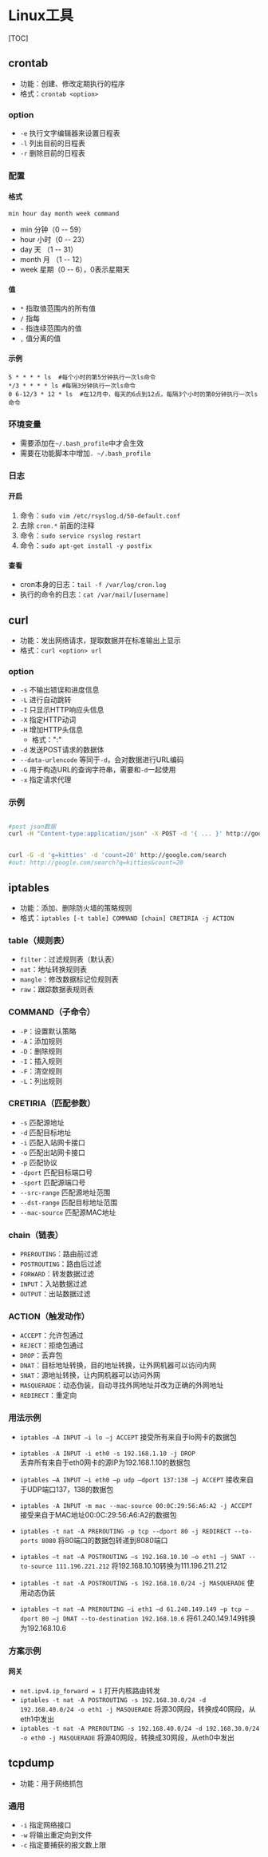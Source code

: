 
# Linux工具

[TOC]


## crontab
* 功能：创建、修改定期执行的程序
* 格式：`crontab <option>`

### option
* `-e` 执行文字编辑器来设置日程表
* `-l` 列出目前的日程表
* `-r` 删除目前的日程表


### 配置

#### 格式
`min hour day month week command`
* min 分钟（0 -- 59）
* hour 小时（0 -- 23）
* day 天 （1 -- 31）
* month 月 （1 -- 12）
* week 星期（0 -- 6），0表示星期天

#### 值
* `*` 指取值范围内的所有值
* `/` 指每
* `-` 指连续范围内的值
* `,` 值分离的值

#### 示例
```cron
5 * * * * ls  #每个小时的第5分钟执行一次ls命令
*/3 * * * * ls #每隔3分钟执行一次ls命令
0 6-12/3 * 12 * ls  #在12月中，每天的6点到12点，每隔3个小时的第0分钟执行一次ls命令
```

### 环境变量
* 需要添加在`~/.bash_profile`中才会生效
* 需要在功能脚本中增加`. ~/.bash_profile`


### 日志

#### 开启
1. 命令：`sudo vim /etc/rsyslog.d/50-default.conf`
1. 去除 `cron.*` 前面的注释
1. 命令：`sudo service rsyslog restart`
1. 命令：`sudo apt-get install -y postfix`

#### 查看
* cron本身的日志：`tail -f /var/log/cron.log`
* 执行的命令的日志：`cat /var/mail/[username]`



## curl
* 功能：发出网络请求，提取数据并在标准输出上显示
* 格式：`curl <option> url`

### option
* `-s` 不输出错误和进度信息
* `-L` 进行自动跳转
* `-I` 只显示HTTP响应头信息
* `-X` 指定HTTP动词
* `-H` 增加HTTP头信息
	* 格式："<name>:<value>"
* `-d` 发送POST请求的数据体
* `--data-urlencode` 等同于`-d`，会对数据进行URL编码
* `-G` 用于构造URL的查询字符串，需要和`-d`一起使用
* `-x` 指定请求代理

### 示例
```sh

#post json数据
curl -H "Content-type:application/json" -X POST -d '{ ... }' http://google.com/login


curl -G -d 'g=kitties' -d 'count=20' http://google.com/search
#out: http://google.com/search?q=kitties&count=20
```



## iptables
* 功能：添加、删除防火墙的策略规则
* 格式：`iptables [-t table] COMMAND [chain] CRETIRIA -j ACTION`

### table（规则表）
* `filter`：过滤规则表（默认表）
* `nat`：地址转换规则表
* `mangle`：修改数据标记位规则表
* `raw`：跟踪数据表规则表

### COMMAND（子命令）
* `-P`：设置默认策略
* `-A`：添加规则
* `-D`：删除规则
* `-I`：插入规则
* `-F`：清空规则
* `-L`：列出规则


### CRETIRIA（匹配参数）
* `-s` 匹配源地址
* `-d` 匹配目标地址
* `-i` 匹配入站网卡接口
* `-o` 匹配出站网卡接口
* `-p` 匹配协议
* `-dport` 匹配目标端口号
* `-sport` 匹配源端口号
* `--src-range` 匹配源地址范围
* `--dst-range` 匹配目标地址范围
* `--mac-source`  匹配源MAC地址

### chain（链表）
* `PREROUTING`：路由前过滤
* `POSTROUTING`：路由后过滤
* `FORWARD`：转发数据过滤
* `INPUT`：入站数据过滤
* `OUTPUT`：出站数据过滤

### ACTION（触发动作）
* `ACCEPT`：允许包通过
* `REJECT`：拒绝包通过
* `DROP`：丢弃包
* `DNAT`：目标地址转换，目的地址转换，让外网机器可以访问内网
* `SNAT`：源地址转换，让内网机器可以访问外网
* `MASQUERADE`：动态伪装，自动寻找外网地址并改为正确的外网地址
* `REDIRECT`：重定向



### 用法示例

* `iptables –A INPUT –i lo –j ACCEPT` 
	接受所有来自于lo网卡的数据包
* `iptables -A INPUT -i eth0 -s 192.168.1.10 -j DROP`  
	丢弃所有来自于eth0网卡的源IP为192.168.1.10的数据包
* `iptables –A INPUT –i eth0 –p udp –dport 137:138 –j ACCEPT` 
	接收来自于UDP端口137，138的数据包
* `iptables -A INPUT -m mac --mac-source 00:0C:29:56:A6:A2 -j ACCEPT`
	接受来自于MAC地址00:0C:29:56:A6:A2的数据包

* `iptables -t nat -A PREROUTING -p tcp --dport 80 -j REDIRECT --to-ports 8080`
	将80端口的数据包转递到8080端口

* `iptables –t nat –A POSTROUTING –s 192.168.10.10 –o eth1 –j SNAT --to-source 111.196.221.212`
	将192.168.10.10转换为111.196.211.212

* `iptables -t nat -A POSTROUTING -s 192.168.10.0/24 -j MASQUERADE`
	使用动态伪装

* `iptables –t nat –A PREROUTING –i eth1 –d 61.240.149.149 –p tcp –dport 80 –j DNAT --to-destination 192.168.10.6`
	将61.240.149.149转换为192.168.10.6



### 方案示例

#### 网关
* `net.ipv4.ip_forward = 1` 打开内核路由转发
* `iptables -t nat -A POSTROUTING -s 192.168.30.0/24 -d 192.168.40.0/24 -o eth1 -j MASQUERADE`
	将源30网段，转换成40网段，从eth1中发出
* `iptables -t nat -A PREROUTING -s 192.168.40.0/24 -d 192.168.30.0/24 -o eth0 -j MASQUERADE`
	将源40网段，转换成30网段，从eth0中发出




## tcpdump
* 功能：用于网络抓包


### 通用
* `-i` 指定网络接口
* `-w` 将输出重定向到文件
* `-c` 指定要捕获的报文数上限




